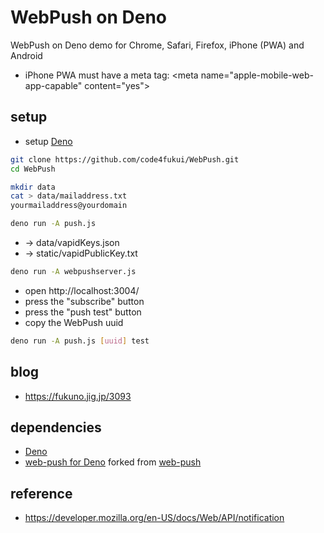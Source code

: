 # WebPush on Deno

WebPush on Deno demo for Chrome, Safari, Firefox, iPhone (PWA) and Android

* iPhone PWA must have a meta tag: &lt;meta name="apple-mobile-web-app-capable" content="yes"&gt;

## setup

- setup [Deno](https://deno.land/)

```sh
git clone https://github.com/code4fukui/WebPush.git
cd WebPush
```

```sh
mkdir data
cat > data/mailaddress.txt
yourmailaddress@yourdomain
```

```sh
deno run -A push.js
```
- → data/vapidKeys.json
- → static/vapidPublicKey.txt

```sh
deno run -A webpushserver.js 
```

- open http://localhost:3004/
- press the "subscribe" button
- press the "push test" button
- copy the WebPush uuid

```sh
deno run -A push.js [uuid] test
```

## blog

- https://fukuno.jig.jp/3093

## dependencies

- [Deno](https://deno.land)
- [web-push for Deno](https://github.com/code4fukui/web-push/) forked from [web-push](https://www.npmjs.com/package/web-push)

## reference

- https://developer.mozilla.org/en-US/docs/Web/API/notification
